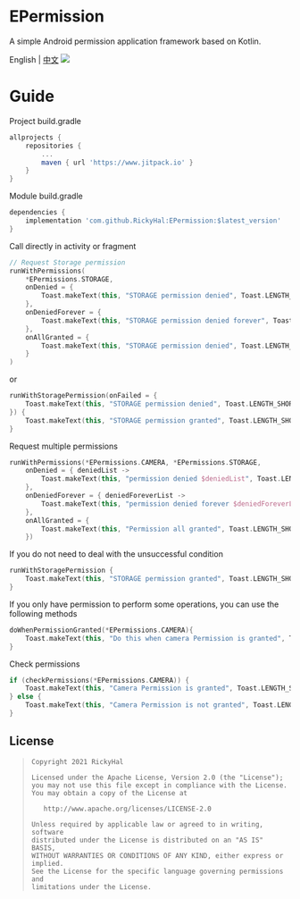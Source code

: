# EPermission
A simple Android permission application framework based on Kotlin.

English | [中文](/README.zh.md)
[![](https://jitpack.io/v/RickyHal/EPermission.svg)](https://jitpack.io/#RickyHal/EPermission)

# Guide
Project build.gradle
```groovy
allprojects {
    repositories {
        ...
        maven { url 'https://www.jitpack.io' }
    }
}
```

Module build.gradle
```groovy
dependencies {
    implementation 'com.github.RickyHal:EPermission:$latest_version'
}
```

Call directly in activity or fragment
```kotlin
// Request Storage permission
runWithPermissions(
    *EPermissions.STORAGE,
    onDenied = {
        Toast.makeText(this, "STORAGE permission denied", Toast.LENGTH_SHORT).show()
    },
    onDeniedForever = {
        Toast.makeText(this, "STORAGE permission denied forever", Toast.LENGTH_SHORT).show()
    },
    onAllGranted = {
        Toast.makeText(this, "STORAGE permission denied", Toast.LENGTH_SHORT).show()
    }
)
```
or
```kotlin
runWithStoragePermission(onFailed = {
    Toast.makeText(this, "STORAGE permission denied", Toast.LENGTH_SHORT).show()
}) {
    Toast.makeText(this, "STORAGE permission granted", Toast.LENGTH_SHORT).show()
}
```
Request multiple permissions
```kotlin
runWithPermissions(*EPermissions.CAMERA, *EPermissions.STORAGE,
    onDenied = { deniedList ->
        Toast.makeText(this, "permission denied $deniedList", Toast.LENGTH_SHORT).show()
    },
    onDeniedForever = { deniedForeverList ->
        Toast.makeText(this, "permission denied forever $deniedForeverList", Toast.LENGTH_SHORT).show()
    },
    onAllGranted = {
        Toast.makeText(this, "Permission all granted", Toast.LENGTH_SHORT).show()
    })
```
If you do not need to deal with the unsuccessful condition
```kotlin
runWithStoragePermission {
    Toast.makeText(this, "STORAGE permission granted", Toast.LENGTH_SHORT).show()
}
```
If you only have permission to perform some operations, you can use the following methods
```kotlin
doWhenPermissionGranted(*EPermissions.CAMERA){
    Toast.makeText(this, "Do this when camera Permission is granted", Toast.LENGTH_SHORT).show()
}
```
Check permissions
```kotlin
if (checkPermissions(*EPermissions.CAMERA)) {
    Toast.makeText(this, "Camera Permission is granted", Toast.LENGTH_SHORT).show()
} else {
    Toast.makeText(this, "Camera Permission is not granted", Toast.LENGTH_SHORT).show()
}
```

## License

> ```
> Copyright 2021 RickyHal
>
> Licensed under the Apache License, Version 2.0 (the "License");
> you may not use this file except in compliance with the License.
> You may obtain a copy of the License at
>
>    http://www.apache.org/licenses/LICENSE-2.0
>
> Unless required by applicable law or agreed to in writing, software
> distributed under the License is distributed on an "AS IS" BASIS,
> WITHOUT WARRANTIES OR CONDITIONS OF ANY KIND, either express or implied.
> See the License for the specific language governing permissions and
> limitations under the License.
> ```
